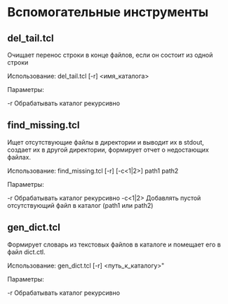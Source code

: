# Вспомогательные инструменты

## del_tail.tcl	

Очищает перенос строки в конце файлов, если он состоит из одной строки

Использование: del_tail.tcl [-r] <имя_каталога>

Параметры:

-r Обрабатывать каталог рекурсивно

## find_missing.tcl	

Ищет отсутствующие файлы в директории и выводит их в stdout, создает их в другой директории, формирует отчет о недостающих файлах.

Использование: find_missing.tcl [-r] [-c<1|2>] path1 path2

Параметры:

-r Обрабатывать каталог рекурсивно
-c<1|2> Добавлять пустой отсутствующий файл в каталог (path1 или path2)


## gen_dict.tcl

Формирует словарь из текстовых файлов в каталоге и помещает его в файл dict.ctl.

Использование: gen_dict.tcl [-r] <путь_к_каталогу>"

Параметры:

-r Обрабатывать каталог рекурсивно
